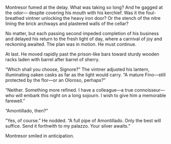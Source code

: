 Montresor fumed at the delay. What was taking so long? And he gagged at the odor— despite covering his mouth with his kerchief. Was it the foul-breathed vintner unlocking the heavy iron door? Or the stench of the nitre lining the brick archways and plastered walls of the cellar?

No matter, but each passing second impeded completion of his business and delayed his return to the fresh light of day, where a carnival of joy and reckoning awaited. The plan was in motion. He must continue.

At last. He moved rapidly past the prison-like bars toward sturdy wooden racks laden with barrel after barrel of sherry.

“Which shall you choose, Signore?” The vintner adjusted his lantern, illuminating oaken casks as far as the light would carry. “A mature Fino—still protected by the flor—or an Oloroso, perhaps?”

“Neither. Something more refined. I have a colleague—a true connoisseur—who will embark this night on a long sojourn. I wish to give him a memorable farewell.”

“Amontillado, then?”

“Yes, of course.” He nodded. “A full pipe of Amontillado. Only the best will suffice. Send it forthwith to my palazzo. Your silver awaits.”

Montresor smiled in anticipation.
